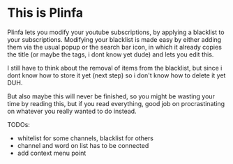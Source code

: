# This is Plinfa

Plinfa lets you modify your youtube subscriptions, by applying a blacklist to your subscriptions.
Modifying your blacklist is made easy by either adding them via the usual popup or the search bar icon, in which it already copies the title (or maybe the tags, i dont know yet dude) and lets you edit this.

I still have to think about the removal of items from the blacklist, but since i dont know how to store it yet (next step) so i don't know how to delete it yet DUH.

But also maybe this will never be finished, so you might be wasting your time by reading this, but if you read everything, good job on procrastinating on whatever you really wanted to do instead.

TODOs:
- whitelist for some channels, blacklist for others
- channel and word on list has to be connected
- add context menu point
